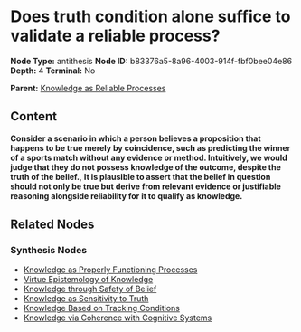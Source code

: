 # Does truth condition alone suffice to validate a reliable process?

**Node Type:** antithesis
**Node ID:** b83376a5-8a96-4003-914f-fbf0bee04e86
**Depth:** 4
**Terminal:** No

**Parent:** [Knowledge as Reliable Processes](knowledge-as-reliable-processes-synthesis-59c3996f-4bf1-4a39-8eaf-684d1df5205e.md)

## Content

**Consider a scenario in which a person believes a proposition that happens to be true merely by coincidence, such as predicting the winner of a sports match without any evidence or method. Intuitively, we would judge that they do not possess knowledge of the outcome, despite the truth of the belief.**, **It is plausible to assert that the belief in question should not only be true but derive from relevant evidence or justifiable reasoning alongside reliability for it to qualify as knowledge.**

## Related Nodes

### Synthesis Nodes

- [Knowledge as Properly Functioning Processes](knowledge-as-properly-functioning-processes-synthesis-ba8888a2-db21-459e-bb86-e50a850b2f5a.md)
- [Virtue Epistemology of Knowledge](virtue-epistemology-of-knowledge-synthesis-2cdd26f9-5d59-4ba0-aa0e-00561663819a.md)
- [Knowledge through Safety of Belief](knowledge-through-safety-of-belief-synthesis-8cade7c0-7b6b-4d37-9ac1-3f92317c129b.md)
- [Knowledge as Sensitivity to Truth](knowledge-as-sensitivity-to-truth-synthesis-1f3c5bef-dafe-4696-b7b4-31e4bd378ab8.md)
- [Knowledge Based on Tracking Conditions](knowledge-based-on-tracking-conditions-synthesis-2d533151-d73d-4b35-b18c-8923be6f934a.md)
- [Knowledge via Coherence with Cognitive Systems](knowledge-via-coherence-with-cognitive-systems-synthesis-8dc0ab50-f8a4-4d85-95c1-1343040759df.md)
